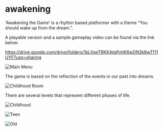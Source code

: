 # awakening

'Awakening the Game' is a rhythm based platformer with a theme "You should wake up from the dream.".

A playable version and a sample gameplay video can be found via the link below:

https://drive.google.com/drive/folders/1bLfpwTRKKAtglfvhK6wDN3k8wTf11UYF?usp=sharing

![Main Menu](https://user-images.githubusercontent.com/92017337/173677237-be7aab64-dd50-4ebd-829b-cd4871f1b148.png)

The game is based on the reflection of the events in our past into dreams.

![Childhood Room](https://user-images.githubusercontent.com/92017337/173677824-6633a2e7-ce8b-488c-b82f-3e667f060813.png)

There are several levels that represent different phases of life.

![Childhood](https://user-images.githubusercontent.com/92017337/173678221-41574118-2e0e-456c-872b-6b6a170c681c.png)

![Teen](https://user-images.githubusercontent.com/92017337/173678300-c3b6e406-e953-4069-a3a9-58d5bb6a4d72.png)

![Old](https://user-images.githubusercontent.com/92017337/173678313-31b6d586-13f8-4278-98ef-d7efbbc8b3db.png)
